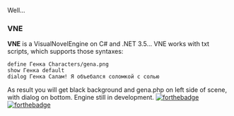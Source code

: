 Well...
### VNE
**VNE** is a VisualNovelEngine on C# and .NET 3.5... 
VNE works with txt scripts, which supports those syntaxes:
```
define Генка Characters/gena.png
show Генка default
dialog Генка Салам! Я объебался соломкой с солью
```
As result you will get black background and gena.php on left side of scene, with dialog on bottom.
Engine still in development.
[![forthebadge](https://forthebadge.com/images/badges/made-with-c-sharp.svg)](https://forthebadge.com)
[![forthebadge](https://forthebadge.com/images/badges/powered-by-black-magic.svg)](https://forthebadge.com)
